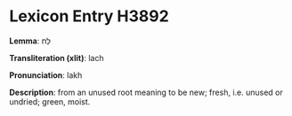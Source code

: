 # Lexicon Entry H3892

**Lemma**: לַח

**Transliteration (xlit)**: lach

**Pronunciation**: lakh

**Description**:
from an unused root meaning to be new; fresh, i.e. unused or undried; green, moist.

